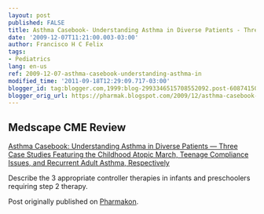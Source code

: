 ```yaml
---
layout: post
published: FALSE
title: Asthma Casebook- Understanding Asthma in Diverse Patients - Three Case Studies
date: '2009-12-07T11:21:00.003-03:00'
author: Francisco H C Felix
tags:
- Pediatrics
lang: en-us
ref: 2009-12-07-asthma-casebook-understanding-asthma-in
modified_time: '2011-09-18T12:29:09.717-03:00'
blogger_id: tag:blogger.com,1999:blog-2993346515708552092.post-6087415073927005250
blogger_orig_url: https://pharmak.blogspot.com/2009/12/asthma-casebook-understanding-asthma-in.html
---
```


## Medscape CME Review

[Asthma Casebook: Understanding Asthma in Diverse Patients — Three Case Studies Featuring the Childhood Atopic March, Teenage Compliance Issues, and Recurrent Adult Asthma, Respectively](https://email.medscapecme.com/cgi-bin1/DM/y/hCk3T0SuY5A0WQW0KokR0Ev&uac=100503AZ)

Describe the 3 appropriate controller therapies in infants and preschoolers requiring step 2 therapy.

Post originally published on [Pharmakon](https://pharmak.blogspot.com/2009/12/asthma-casebook-understanding-asthma-in.html).
